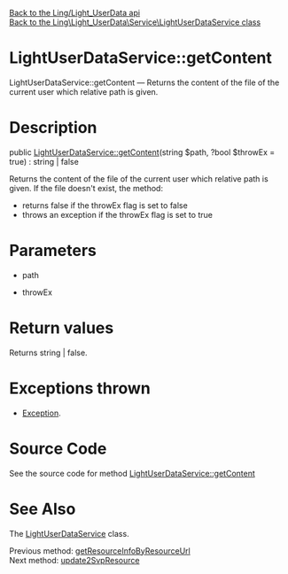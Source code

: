 [Back to the Ling/Light_UserData api](https://github.com/lingtalfi/Light_UserData/blob/master/doc/api/Ling/Light_UserData.md)<br>
[Back to the Ling\Light_UserData\Service\LightUserDataService class](https://github.com/lingtalfi/Light_UserData/blob/master/doc/api/Ling/Light_UserData/Service/LightUserDataService.md)


LightUserDataService::getContent
================



LightUserDataService::getContent — Returns the content of the file of the current user which relative path is given.




Description
================


public [LightUserDataService::getContent](https://github.com/lingtalfi/Light_UserData/blob/master/doc/api/Ling/Light_UserData/Service/LightUserDataService/getContent.md)(string $path, ?bool $throwEx = true) : string | false




Returns the content of the file of the current user which relative path is given.
If the file doesn't exist, the method:

- returns false if the throwEx flag is set to false
- throws an exception if the throwEx flag is set to true




Parameters
================


- path

    

- throwEx

    


Return values
================

Returns string | false.


Exceptions thrown
================

- [Exception](http://php.net/manual/en/class.exception.php).&nbsp;







Source Code
===========
See the source code for method [LightUserDataService::getContent](https://github.com/lingtalfi/Light_UserData/blob/master/Service/LightUserDataService.php#L655-L665)


See Also
================

The [LightUserDataService](https://github.com/lingtalfi/Light_UserData/blob/master/doc/api/Ling/Light_UserData/Service/LightUserDataService.md) class.

Previous method: [getResourceInfoByResourceUrl](https://github.com/lingtalfi/Light_UserData/blob/master/doc/api/Ling/Light_UserData/Service/LightUserDataService/getResourceInfoByResourceUrl.md)<br>Next method: [update2SvpResource](https://github.com/lingtalfi/Light_UserData/blob/master/doc/api/Ling/Light_UserData/Service/LightUserDataService/update2SvpResource.md)<br>

